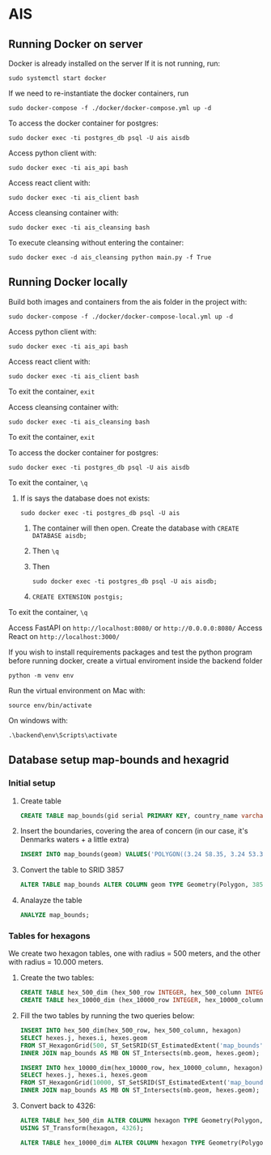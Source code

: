# AIS

## Running Docker on server
Docker is already installed on the server
If it is not running, run: 
```
sudo systemctl start docker
```

If we need to re-instantiate the docker containers, run 
```
sudo docker-compose -f ./docker/docker-compose.yml up -d
```

To access the docker container for postgres:
```
sudo docker exec -ti postgres_db psql -U ais aisdb
```

Access python client with: 
```
sudo docker exec -ti ais_api bash
```

Access react client with: 
```
sudo docker exec -ti ais_client bash
```

Access cleansing container with:
```
sudo docker exec -ti ais_cleansing bash
```

To execute cleansing without entering the container:
```
sudo docker exec -d ais_cleansing python main.py -f True
```

## Running Docker locally
Build both images and containers from the ais folder in the project with: 
```
sudo docker-compose -f ./docker/docker-compose-local.yml up -d
```

Access python client with: 
```
sudo docker exec -ti ais_api bash
```

Access react client with: 
```
sudo docker exec -ti ais_client bash
```
To exit the container, ```exit```

Access cleansing container with:
```
sudo docker exec -ti ais_cleansing bash
```
To exit the container, ```exit```

To access the docker container for postgres:
```
sudo docker exec -ti postgres_db psql -U ais aisdb
```
To exit the container, ```\q```

1. If is says the database does not exists:
    ```
    sudo docker exec -ti postgres_db psql -U ais
    ```
    1. The container will then open. Create the database with ```CREATE DATABASE aisdb;```

    1. Then ```\q```
    1. Then 
        ```
        sudo docker exec -ti postgres_db psql -U ais aisdb;
        ```
    1. ```CREATE EXTENSION postgis;```

To exit the container, ```\q```

Access FastAPI on ```http://localhost:8080/``` or ```http://0.0.0.0:8080/```
Access React on ```http://localhost:3000/```

If you wish to install requirements packages and test the python program before running docker, create a virtual enviroment inside the backend folder
```
python -m venv env
```

Run the virtual environment on Mac with:
```
source env/bin/activate
```
On windows with:
```
.\backend\env\Scripts\activate
```

## Database setup map-bounds and hexagrid
### Initial setup
1. Create table 
    ```SQL
    CREATE TABLE map_bounds(gid serial PRIMARY KEY, country_name varchar, geom geometry(MULTIPOLYGON, 4326));
    ```
1. Insert the boundaries, covering the area of concern (in our case, it's Denmarks waters + a little extra)
    ```SQL
    INSERT INTO map_bounds(geom) VALUES('POLYGON((3.24 58.35, 3.24 53.32, 16.49 53.32, 16.49 56.23, 13.31 56.68, 10.97 60.03, 7.48 58.35, 3.24 58.35))');
    ```
1. Convert the table to SRID 3857 
    ```SQL
    ALTER TABLE map_bounds ALTER COLUMN geom TYPE Geometry(Polygon, 3857) USING ST_Transform(geom, 3857); 
    ```

1. Analayze the table 
    ```SQL
    ANALYZE map_bounds;
    ```

### Tables for hexagons
We create two hexagon tables, one with radius = 500 meters, and the other with radius = 10.000 meters.
1. Create the two tables:
    ```SQL
    CREATE TABLE hex_500_dim (hex_500_row INTEGER, hex_500_column INTEGER, PRIMARY KEY(hex_500_row, hex_500_column), hexagon geometry);
    CREATE TABLE hex_10000_dim (hex_10000_row INTEGER, hex_10000_column INTEGER, PRIMARY KEY(hex_10000_row, hex_10000_column), hexagon geometry);
    ```

1. Fill the two tables by running the two queries below:
    ``` SQL
    INSERT INTO hex_500_dim(hex_500_row, hex_500_column, hexagon)
    SELECT hexes.j, hexes.i, hexes.geom  
    FROM ST_HexagonGrid(500, ST_SetSRID(ST_EstimatedExtent('map_bounds','geom'), 3857)) AS hexes  
    INNER JOIN map_bounds AS MB ON ST_Intersects(mb.geom, hexes.geom);
    ```

    ``` SQL
    INSERT INTO hex_10000_dim(hex_10000_row, hex_10000_column, hexagon)
    SELECT hexes.j, hexes.i, hexes.geom  
    FROM ST_HexagonGrid(10000, ST_SetSRID(ST_EstimatedExtent('map_bounds','geom'), 3857)) AS hexes  
    INNER JOIN map_bounds AS MB ON ST_Intersects(mb.geom, hexes.geom);
    ```
1. Convert back to 4326:
    ```SQL
    ALTER TABLE hex_500_dim ALTER COLUMN hexagon TYPE Geometry(Polygon, 4326) 
    USING ST_Transform(hexagon, 4326);
    ```

    ```SQL
    ALTER TABLE hex_10000_dim ALTER COLUMN hexagon TYPE Geometry(Polygon, 4326) USING ST_Transform(hexagon, 4326);
    ```